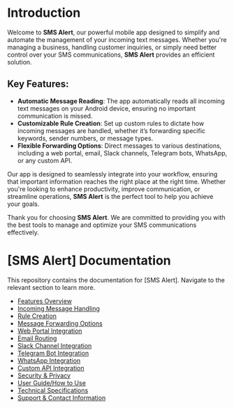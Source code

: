 # Introduction

Welcome to **SMS Alert**, our powerful mobile app designed to simplify and automate the management of your incoming text messages. Whether you're managing a business, handling customer inquiries, or simply need better control over your SMS communications, **SMS Alert** provides an efficient solution.

## Key Features:
- **Automatic Message Reading**: The app automatically reads all incoming text messages on your Android device, ensuring no important communication is missed.
- **Customizable Rule Creation**: Set up custom rules to dictate how incoming messages are handled, whether it’s forwarding specific keywords, sender numbers, or message types.
- **Flexible Forwarding Options**: Direct messages to various destinations, including a web portal, email, Slack channels, Telegram bots, WhatsApp, or any custom API.

Our app is designed to seamlessly integrate into your workflow, ensuring that important information reaches the right place at the right time. Whether you're looking to enhance productivity, improve communication, or streamline operations, **SMS Alert** is the perfect tool to help you achieve your goals.

Thank you for choosing **SMS Alert**. We are committed to providing you with the best tools to manage and optimize your SMS communications effectively.

# [SMS Alert] Documentation

This repository contains the documentation for [SMS Alert]. Navigate to the relevant section to learn more.

- [Features Overview](features-overview.md)
- [Incoming Message Handling](incoming-message-handling.md)
- [Rule Creation](rule-creation.md)
- [Message Forwarding Options](message-forwarding-options.md)
- [Web Portal Integration](web-portal-integration.md)
- [Email Routing](email-routing.md)
- [Slack Channel Integration](slack-channel-integration.md)
- [Telegram Bot Integration](telegram-bot-integration.md)
- [WhatsApp Integration](whatsapp-integration.md)
- [Custom API Integration](custom-api-integration.md)
- [Security & Privacy](security-and-privacy.md)
- [User Guide/How to Use](user-guide.md)
- [Technical Specifications](technical-specifications.md)
- [Support & Contact Information](support-and-contact-information.md)
